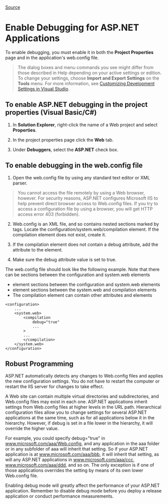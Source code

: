 [Source](https://msdn.microsoft.com/en-us/library/e8z01xdh.aspx "Permalink to Enable Debugging for ASP.NET Applications")

# Enable Debugging for ASP.NET Applications


To enable debugging, you must enable it in both the **Project Properties** page and in the application's web.config file.


>The dialog boxes and menu commands you see might differ from those described in Help depending on your active settings or edition. To change your settings, choose **Import and Export Settings** on the **Tools** menu. For more information, see [Customizing Development Settings in Visual Studio][3].


## To enable ASP.NET debugging in the project properties (Visual Basic/C#)

1. In **Solution Explorer**, right-click the name of a Web project and select **Properties**.

2. In the project properties page click the **Web** tab.

3. Under **Debuggers**, select the **ASP.NET** check box.

## To enable debugging in the web.config file

1. Open the web.config file by using any standard text editor or XML parser.

>You cannot access the file remotely by using a Web browser, however. For security reasons, ASP.NET configures Microsoft IIS to help prevent direct browser access to Web.config files. If you try to access a configuration file by using a browser, you will get HTTP access error 403 (forbidden).

2. Web.config is an XML file, and so contains nested sections marked by tags. Locate the configuration/system.web/compilation element. If the compilation element does not exist, create it.

3. If the compilation element does not contain a debug attribute, add the attribute to the element.

4. Make sure the debug attribute value is set to true.

The web.config file should look like the following example. Note that there can be sections between the configuration and system.web elements

* element sections between the configuration and system.web elements
* element sections between the system.web and compilation elements
* The compilation element can contain other attributes and elements

```
<configuration>
    ...
    <system.web>
        <compilation
            debug="true"
            ...
        >
        ...
        </compilation>
    </system.web>
</configuration>
```
## Robust Programming

 ASP.NET automatically detects any changes to Web.config files and applies the new configuration settings. You do not have to restart the computer or restart the IIS server for changes to take effect.

A Web site can contain multiple virtual directories and subdirectories, and Web.config files may exist in each one. ASP.NET applications inherit settings from Web.config files at higher levels in the URL path. Hierarchical configuration files allow you to change settings for several ASP.NET applications at the same time, such as for all applications below it in the hierarchy. However, if debug is set in a file lower in the hierarchy, it will override the higher value.

For example, you could specify debug="true" in www.microsoft.com/aaa/Web.config, and any application in the aaa folder or in any subfolder of aaa will inherit that setting. So if your ASP.NET application is at www.microsoft.com/aaa/bbb, it will inherit that setting, as will any ASP.NET applications in www.microsoft.com/aaa/ccc, www.microsoft.com/aaa/ddd, and so on. The only exception is if one of those applications overrides the setting by means of its own lower Web.config file.

Enabling debug mode will greatly affect the performance of your ASP.NET application. Remember to disable debug mode before you deploy a release application or conduct performance measurements.

[1]: https://i-msdn.sec.s-msft.com/Areas/Epx/Content/Images/ImageSprite.png?v=635810750817785875
[2]: https://i-msdn.sec.s-msft.com/dynimg/IC101471.jpeg "System_CAPS_note"
[3]: https://msdn.microsoft.com/en-us/library/zbhkx167.aspx
